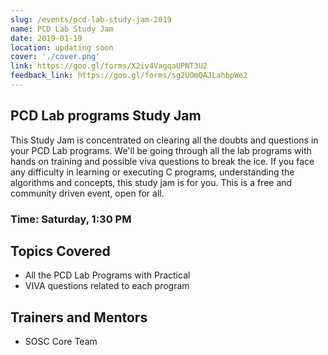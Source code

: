 ```yaml
---
slug: /events/pcd-lab-study-jam-2019
name: PCD Lab Study Jam
date: 2019-01-19
location: updating soon
cover: './cover.png'
link: https://goo.gl/forms/X2iv4VagqaUPNT3U2
feedback_link: https://goo.gl/forms/sg2UOmQAJLahbpWe2
---
```


## PCD Lab programs Study Jam
This Study Jam is concentrated on clearing all the doubts and questions in your PCD Lab programs. We'll be going through all the lab programs with hands on training and possible viva questions to break the ice. If you face any difficulty in learning or executing C programs, understanding the algorithms and concepts, this study jam is for you. This is a free and community driven event, open for all.

### Time: Saturday, 1:30 PM

## Topics Covered
- All the PCD Lab Programs with Practical
- VIVA questions related to each program

## Trainers and Mentors
- SOSC Core Team
